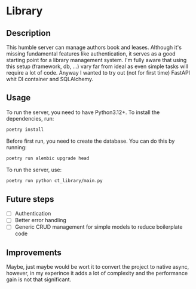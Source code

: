 # Library

## Description

This humble server can manage authors book and leases. Although it's missing fundamental features like authentication, it serves as a good starting point for a library management system.
I'm fully aware that using this setup (framework, db, ...) vary far from ideal as even simple tasks will require a lot of code. Anyway I wanted to try out (not for first time) FastAPI whit DI container and SQLAlchemy.

## Usage

To run the server, you need to have Python3.12+. To install the dependencies, run:

```bash
poetry install
```

Before first run, you need to create the database. You can do this by running:

```bash
poetry run alembic upgrade head
```

To run the server, use:

```bash
poetry run python ct_library/main.py
```

## Future steps

- [ ] Authentication
- [ ] Better error handling
- [ ] Generic CRUD management for simple models to reduce boilerplate code

## Improvements

Maybe, just maybe would be wort it to convert the project to native async, however, in my experince it adds a lot of complexity and the performance gain is not that significant.
